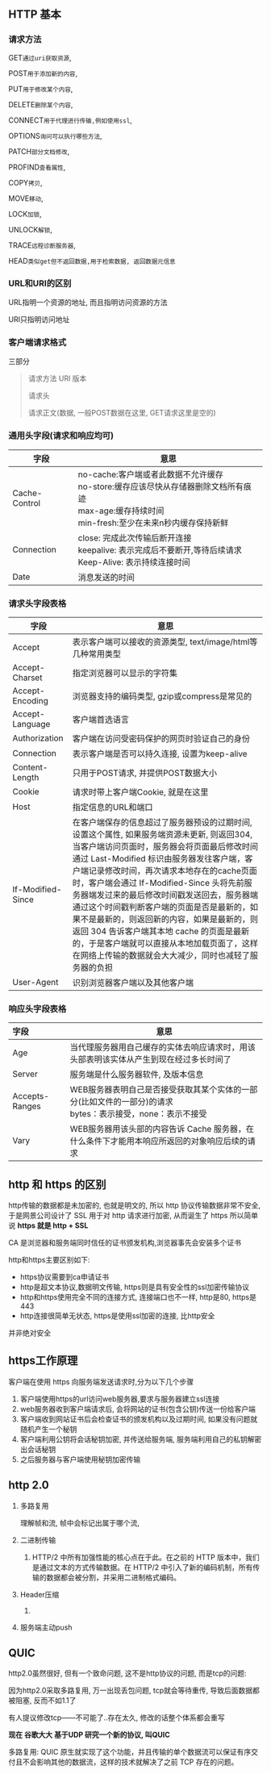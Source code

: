## HTTP 基本

### 请求方法

GET`通过uri获取资源`, 

POST`用于添加新的内容`, 

PUT`用于修改某个内容`,

DELETE`删除某个内容`, 

CONNECT`用于代理进行传输,例如使用ssl`, 

OPTIONS`询问可以执行哪些方法`, 

PATCH`部分文档修改`, 

PROFIND`查看属性`, 

COPY`拷贝`, 

MOVE`移动`, 

LOCK`加锁`, 

UNLOCK`解锁`, 

TRACE`远程诊断服务器`, 

HEAD`类似get但不返回数据,用于检索数据, 返回数据元信息`



### URL和URI的区别

URL指明一个资源的地址, 而且指明访问资源的方法

URI只指明访问地址



### 客户端请求格式

三部分

> 请求方法   URI   版本
>
> 请求头
>
> 请求正文(数据, 一般POST数据在这里, GET请求这里是空的)

### 通用头字段(请求和响应均可)

| 字段          | 意思                                                         |
| ------------- | ------------------------------------------------------------ |
| Cache-Control | no-cache:客户端或者此数据不允许缓存<br />no-store:缓存应该尽快从存储器删除文档所有痕迹<br />max-age:缓存持续时间<br />min-fresh:至少在未来n秒内缓存保持新鲜 |
| Connection    | close: 完成此次传输后断开连接<br />keepalive: 表示完成后不要断开,等待后续请求<br />Keep-Alive: 表示持续连接时间 |
| Date          | 消息发送的时间                                               |



### 请求头字段表格

| 字段              | 意思                                                         |
| ----------------- | ------------------------------------------------------------ |
| Accept            | 表示客户端可以接收的资源类型, text/image/html等几种常用类型  |
| Accept-Charset    | 指定浏览器可以显示的字符集                                   |
| Accept-Encoding   | 浏览器支持的编码类型, gzip或compress是常见的                 |
| Accept-Language   | 客户端首选语言                                               |
| Authorization     | 客户端在访问受密码保护的网页时验证自己的身份                 |
| Connection        | 表示客户端是否可以持久连接, 设置为keep-alive                 |
| Content-Length    | 只用于POST请求, 并提供POST数据大小                           |
| Cookie            | 请求时带上客户端Cookie, 就是在这里                           |
| Host              | 指定信息的URL和端口                                          |
| If-Modified-Since | 在客户端保存的信息超过了服务器预设的过期时间, 设置这个属性, 如果服务端资源未更新, 则返回304, 当客户端访问页面时，服务器会将页面最后修改时间通过 Last-Modified 标识由服务器发往客户端，客户端记录修改时间，再次请求本地存在的cache页面时，客户端会通过 If-Modified-Since 头将先前服务器端发过来的最后修改时间戳发送回去，服务器端通过这个时间戳判断客户端的页面是否是最新的，如果不是最新的，则返回新的内容，如果是最新的，则 返回 304 告诉客户端其本地 cache 的页面是最新的，于是客户端就可以直接从本地加载页面了，这样在网络上传输的数据就会大大减少，同时也减轻了服务器的负担 |
| User-Agent        | 识别浏览器客户端以及其他客户端                               |

### 响应头字段表格

| 字段           | 意思                                                         |
| :------------- | ------------------------------------------------------------ |
| Age            | 当代理服务器用自己缓存的实体去响应请求时，用该头部表明该实体从产生到现在经过多长时间了 |
| Server         | 服务端是什么服务器软件, 及版本信息                           |
| Accepts-Ranges | WEB服务器表明自己是否接受获取其某个实体的一部分(比如文件的一部分)的请求<br />bytes：表示接受，none：表示不接受 |
| Vary           | WEB服务器用该头部的内容告诉 Cache 服务器，在什么条件下才能用本响应所返回的对象响应后续的请求 |



## http 和 https 的区别

http传输的数据都是未加密的, 也就是明文的, 所以 http 协议传输数据非常不安全, 于是网景公司设计了 SSL 用于对 http 请求进行加密, 从而诞生了 https
所以简单说 **https 就是 http + SSL**

CA 是浏览器和服务端同时信任的证书颁发机构,浏览器事先会安装多个证书

http和https主要区别如下:

- https协议需要到ca申请证书
- http是超文本协议,数据明文传输, https则是具有安全性的ssl加密传输协议
- http和https使用完全不同的连接方式, 连接端口也不一样, http是80, https是443
- http连接很简单无状态, https是使用ssl加密的连接, 比http安全

并非绝对安全

## https工作原理

客户端在使用 https 向服务端发送请求时,分为以下几个步骤

1. 客户端使用https的url访问web服务器,要求与服务器建立ssl连接
2. web服务器收到客户端请求后, 会将网站的证书(包含公钥)传送一份给客户端
3. 客户端收到网站证书后会检查证书的颁发机构以及过期时间, 如果没有问题就随机产生一个秘钥
4. 客户端利用公钥将会话秘钥加密, 并传送给服务端, 服务端利用自己的私钥解密出会话秘钥
5. 之后服务器与客户端使用秘钥加密传输

## http 2.0

1. 多路复用

   理解帧和流, 帧中会标记出属于哪个流, 

2. 二进制传输

   1. HTTP/2 中所有加强性能的核心点在于此。在之前的 HTTP 版本中，我们是通过文本的方式传输数据。在 HTTP/2 中引入了新的编码机制，所有传输的数据都会被分割，并采用二进制格式编码。

3. Header压缩

   1. 

4. 服务端主动push

## QUIC

http2.0虽然很好, 但有一个致命问题, 这不是http协议的问题, 而是tcp的问题:

因为http2.0采取多路复用, 万一出现丢包问题, tcp就会等待重传, 导致后面数据都被阻塞, 反而不如1.1了

有人提议修改tcp——不可能了..存在太久, 修改的话整个体系都会重写

**现在 谷歌大大 基于UDP 研究一个新的协议, 叫QUIC**

多路复用: QUIC 原生就实现了这个功能，并且传输的单个数据流可以保证有序交付且不会影响其他的数据流，这样的技术就解决了之前 TCP 存在的问题。





